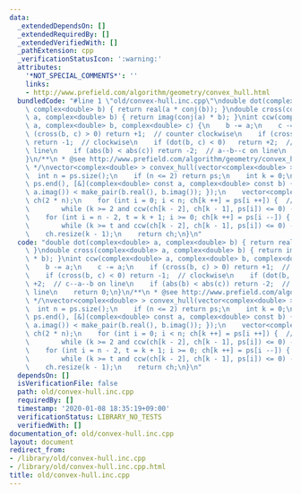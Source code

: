 ```yaml
---
data:
  _extendedDependsOn: []
  _extendedRequiredBy: []
  _extendedVerifiedWith: []
  _pathExtension: cpp
  _verificationStatusIcon: ':warning:'
  attributes:
    '*NOT_SPECIAL_COMMENTS*': ''
    links:
    - http://www.prefield.com/algorithm/geometry/convex_hull.html
  bundledCode: "#line 1 \"old/convex-hull.inc.cpp\"\ndouble dot(complex<double> a,\
    \ complex<double> b) { return real(a * conj(b)); }\ndouble cross(complex<double>\
    \ a, complex<double> b) { return imag(conj(a) * b); }\nint ccw(complex<double>\
    \ a, complex<double> b, complex<double> c) {\n    b -= a;\n    c -= a;\n    if\
    \ (cross(b, c) > 0) return +1;  // counter clockwise\n    if (cross(b, c) < 0)\
    \ return -1;  // clockwise\n    if (dot(b, c) < 0)   return +2;  // c--a--b on\
    \ line\n    if (abs(b) < abs(c)) return -2;  // a--b--c on line\n    return 0;\n\
    }\n/**\n * @see http://www.prefield.com/algorithm/geometry/convex_hull.html\n\
    \ */\nvector<complex<double> > convex_hull(vector<complex<double> > ps) {\n  \
    \  int n = ps.size();\n    if (n <= 2) return ps;\n    int k = 0;\n    sort(ps.begin(),\
    \ ps.end(), [&](complex<double> const a, complex<double> const b) { return make_pair(a.real(),\
    \ a.imag()) < make_pair(b.real(), b.imag()); });\n    vector<complex<double> >\
    \ ch(2 * n);\n    for (int i = 0; i < n; ch[k ++] = ps[i ++]) {  // lower-hull\n\
    \        while (k >= 2 and ccw(ch[k - 2], ch[k - 1], ps[i]) <= 0) -- k;\n    }\n\
    \    for (int i = n - 2, t = k + 1; i >= 0; ch[k ++] = ps[i --]) {  // upper-hull\n\
    \        while (k >= t and ccw(ch[k - 2], ch[k - 1], ps[i]) <= 0) -- k;\n    }\n\
    \    ch.resize(k - 1);\n    return ch;\n}\n"
  code: "double dot(complex<double> a, complex<double> b) { return real(a * conj(b));\
    \ }\ndouble cross(complex<double> a, complex<double> b) { return imag(conj(a)\
    \ * b); }\nint ccw(complex<double> a, complex<double> b, complex<double> c) {\n\
    \    b -= a;\n    c -= a;\n    if (cross(b, c) > 0) return +1;  // counter clockwise\n\
    \    if (cross(b, c) < 0) return -1;  // clockwise\n    if (dot(b, c) < 0)   return\
    \ +2;  // c--a--b on line\n    if (abs(b) < abs(c)) return -2;  // a--b--c on\
    \ line\n    return 0;\n}\n/**\n * @see http://www.prefield.com/algorithm/geometry/convex_hull.html\n\
    \ */\nvector<complex<double> > convex_hull(vector<complex<double> > ps) {\n  \
    \  int n = ps.size();\n    if (n <= 2) return ps;\n    int k = 0;\n    sort(ps.begin(),\
    \ ps.end(), [&](complex<double> const a, complex<double> const b) { return make_pair(a.real(),\
    \ a.imag()) < make_pair(b.real(), b.imag()); });\n    vector<complex<double> >\
    \ ch(2 * n);\n    for (int i = 0; i < n; ch[k ++] = ps[i ++]) {  // lower-hull\n\
    \        while (k >= 2 and ccw(ch[k - 2], ch[k - 1], ps[i]) <= 0) -- k;\n    }\n\
    \    for (int i = n - 2, t = k + 1; i >= 0; ch[k ++] = ps[i --]) {  // upper-hull\n\
    \        while (k >= t and ccw(ch[k - 2], ch[k - 1], ps[i]) <= 0) -- k;\n    }\n\
    \    ch.resize(k - 1);\n    return ch;\n}\n"
  dependsOn: []
  isVerificationFile: false
  path: old/convex-hull.inc.cpp
  requiredBy: []
  timestamp: '2020-01-08 18:35:19+09:00'
  verificationStatus: LIBRARY_NO_TESTS
  verifiedWith: []
documentation_of: old/convex-hull.inc.cpp
layout: document
redirect_from:
- /library/old/convex-hull.inc.cpp
- /library/old/convex-hull.inc.cpp.html
title: old/convex-hull.inc.cpp
---
```

